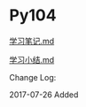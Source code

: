 # Py104

[学习笔记.md](https://github.com/Vwan/Py104/blob/master/%E5%AD%A6%E4%B9%A0%E7%AC%94%E8%AE%B0.md)

[学习小结.md](https://github.com/Vwan/Py104/blob/master/%E5%AD%A6%E4%B9%A0%E5%B0%8F%E7%BB%93.md)

Change Log:

2017-07-26 Added